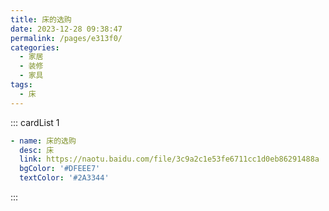 ```yaml
---
title: 床的选购
date: 2023-12-28 09:38:47
permalink: /pages/e313f0/
categories:
  - 家居
  - 装修
  - 家具
tags:
  - 床
---
```

::: cardList 1

```yaml
- name: 床的选购
  desc: 床
  link: https://naotu.baidu.com/file/3c9a2c1e53fe6711cc1d0eb86291488a
  bgColor: '#DFEEE7'
  textColor: '#2A3344'
```

:::